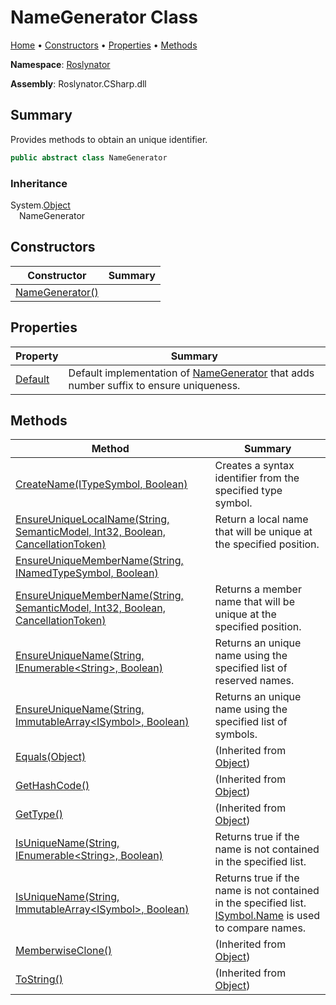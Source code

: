 <a name="_top"></a>

# NameGenerator Class

[Home](../../README.md#_top) &#x2022; [Constructors](#constructors) &#x2022; [Properties](#properties) &#x2022; [Methods](#methods)

**Namespace**: [Roslynator](../README.md#_top)

**Assembly**: Roslynator\.CSharp\.dll

## Summary

Provides methods to obtain an unique identifier\.

```csharp
public abstract class NameGenerator
```

### Inheritance

System\.[Object](https://docs.microsoft.com/en-us/dotnet/api/system.object)  
&emsp;NameGenerator

## Constructors

| Constructor | Summary |
| ----------- | ------- |
| [NameGenerator()](-ctor/README.md#_top) | |

## Properties

| Property | Summary |
| -------- | ------- |
| [Default](Default/README.md#_top) | Default implementation of [NameGenerator](#_top) that adds number suffix to ensure uniqueness\. |

## Methods

| Method | Summary |
| ------ | ------- |
| [CreateName(ITypeSymbol, Boolean)](CreateName/README.md#_top) | Creates a syntax identifier from the specified type symbol\. |
| [EnsureUniqueLocalName(String, SemanticModel, Int32, Boolean, CancellationToken)](EnsureUniqueLocalName/README.md#_top) | Return a local name that will be unique at the specified position\. |
| [EnsureUniqueMemberName(String, INamedTypeSymbol, Boolean)](EnsureUniqueMemberName/README.md#Roslynator_NameGenerator_EnsureUniqueMemberName_System_String_Microsoft_CodeAnalysis_INamedTypeSymbol_System_Boolean_) | |
| [EnsureUniqueMemberName(String, SemanticModel, Int32, Boolean, CancellationToken)](EnsureUniqueMemberName/README.md#Roslynator_NameGenerator_EnsureUniqueMemberName_System_String_Microsoft_CodeAnalysis_SemanticModel_System_Int32_System_Boolean_System_Threading_CancellationToken_) | Returns a member name that will be unique at the specified position\. |
| [EnsureUniqueName(String, IEnumerable\<String>, Boolean)](EnsureUniqueName/README.md#Roslynator_NameGenerator_EnsureUniqueName_System_String_System_Collections_Generic_IEnumerable_System_String__System_Boolean_) | Returns an unique name using the specified list of reserved names\. |
| [EnsureUniqueName(String, ImmutableArray\<ISymbol>, Boolean)](EnsureUniqueName/README.md#Roslynator_NameGenerator_EnsureUniqueName_System_String_System_Collections_Immutable_ImmutableArray_Microsoft_CodeAnalysis_ISymbol__System_Boolean_) | Returns an unique name using the specified list of symbols\. |
| [Equals(Object)](https://docs.microsoft.com/en-us/dotnet/api/system.object.equals) |  \(Inherited from [Object](https://docs.microsoft.com/en-us/dotnet/api/system.object)\) |
| [GetHashCode()](https://docs.microsoft.com/en-us/dotnet/api/system.object.gethashcode) |  \(Inherited from [Object](https://docs.microsoft.com/en-us/dotnet/api/system.object)\) |
| [GetType()](https://docs.microsoft.com/en-us/dotnet/api/system.object.gettype) |  \(Inherited from [Object](https://docs.microsoft.com/en-us/dotnet/api/system.object)\) |
| [IsUniqueName(String, IEnumerable\<String>, Boolean)](IsUniqueName/README.md#Roslynator_NameGenerator_IsUniqueName_System_String_System_Collections_Generic_IEnumerable_System_String__System_Boolean_) | Returns true if the name is not contained in the specified list\. |
| [IsUniqueName(String, ImmutableArray\<ISymbol>, Boolean)](IsUniqueName/README.md#Roslynator_NameGenerator_IsUniqueName_System_String_System_Collections_Immutable_ImmutableArray_Microsoft_CodeAnalysis_ISymbol__System_Boolean_) | Returns true if the name is not contained in the specified list\. [ISymbol.Name](https://docs.microsoft.com/en-us/dotnet/api/microsoft.codeanalysis.isymbol.name) is used to compare names\. |
| [MemberwiseClone()](https://docs.microsoft.com/en-us/dotnet/api/system.object.memberwiseclone) |  \(Inherited from [Object](https://docs.microsoft.com/en-us/dotnet/api/system.object)\) |
| [ToString()](https://docs.microsoft.com/en-us/dotnet/api/system.object.tostring) |  \(Inherited from [Object](https://docs.microsoft.com/en-us/dotnet/api/system.object)\) |

